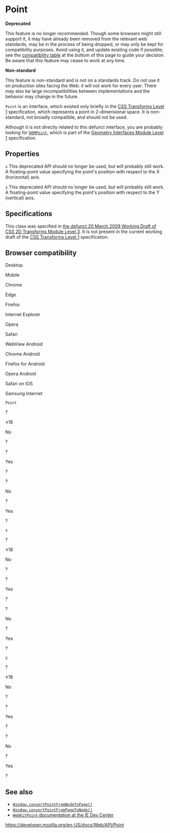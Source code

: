 Point
=====

**Deprecated**

This feature is no longer recommended. Though some browsers might still support it, it may have already been removed from the relevant web standards, may be in the process of being dropped, or may only be kept for compatibility purposes. Avoid using it, and update existing code if possible; see the [compatibility table](#browser_compatibility) at the bottom of this page to guide your decision. Be aware that this feature may cease to work at any time.

**Non-standard**

This feature is non-standard and is not on a standards track. Do not use it on production sites facing the Web: it will not work for every user. There may also be large incompatibilities between implementations and the behavior may change in the future.

`Point` is an interface, which existed only briefly in the [CSS Transforms Level 1](https://drafts.csswg.org/css-transforms/) specification, which represents a point in 2-dimensional space. It is non-standard, not broadly compatible, and should not be used.

Although it is not directly related to this defunct interface, you are probably looking for [`DOMPoint`](dompoint), which is part of the [Geometry Interfaces Module Level 1](https://drafts.fxtf.org/geometry/) specification.

Properties
----------

 `x` <span class="icon deprecated" viewbox="0 0 100 100" xmlns="http://www.w3.org/2000/svg" role="img"> This deprecated API should no longer be used, but will probably still work. </span>   
A floating-point value specifying the point's position with respect to the X (horizontal) axis.

 `y` <span class="icon deprecated" viewbox="0 0 100 100" xmlns="http://www.w3.org/2000/svg" role="img"> This deprecated API should no longer be used, but will probably still work. </span>   
A floating-point value specifying the point's position with respect to the Y (vertical) axis.

Specifications
--------------

This class was specified in [the defunct 20 March 2009 Working Draft of CSS 2D Transforms Module Level 3](https://www.w3.org/TR/2009/WD-css3-2d-transforms-20090320/). It is not present in the current working draft of the [CSS Transforms Level 1](https://drafts.csswg.org/css-transforms/) specification.

Browser compatibility
---------------------

Desktop

Mobile

Chrome

Edge

Firefox

Internet Explorer

Opera

Safari

WebView Android

Chrome Android

Firefox for Android

Opera Android

Safari on IOS

Samsung Internet

`Point`

?

≤18

No

?

?

Yes

?

?

No

?

Yes

?

`x`

?

≤18

No

?

?

Yes

?

?

No

?

Yes

?

`y`

?

≤18

No

?

?

Yes

?

?

No

?

Yes

?

See also
--------

-   [`Window.convertPointFromNodeToPage()`](window/convertpointfromnodetopage)
-   [`Window.convertPointFromPageToNode()`](window/convertpointfrompagetonode)
-   [`WebKitPoint` documentation at the IE Dev Center](https://msdn.microsoft.com/en-us/library/ie/dn760730(v=vs.85).aspx)

<a href="https://developer.mozilla.org/en-US/docs/Web/API/Point" class="_attribution-link">https://developer.mozilla.org/en-US/docs/Web/API/Point</a>
